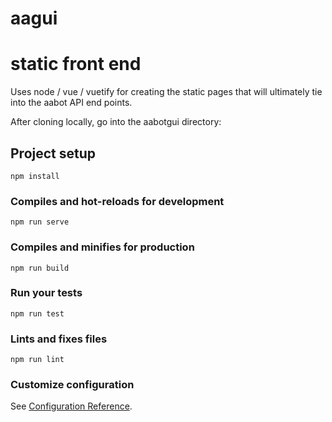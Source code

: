 # aagui
# static front end

Uses node / vue / vuetify for creating the static pages that will ultimately tie into the aabot API end points. 

After cloning locally, go into the aabotgui directory:

## Project setup
```
npm install
```

### Compiles and hot-reloads for development
```
npm run serve
```

### Compiles and minifies for production
```
npm run build
```

### Run your tests
```
npm run test
```

### Lints and fixes files
```
npm run lint
```

### Customize configuration
See [Configuration Reference](https://cli.vuejs.org/config/).